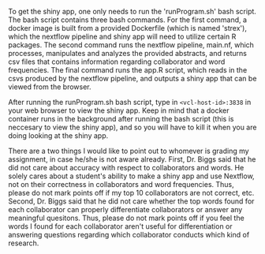 To get the shiny app, one only needs to run the 'runProgram.sh' bash script. The bash script contains three bash commands. For the first command, a docker image is built from a provided Dockerfile (which is named 'strex'), which the nextflow pipeline and shiny app will need to utilize certain R packages. The second command runs the nextflow pipeline, main.nf, which processes, manipulates and analyzes the provided abstracts, and returns csv files that contains information regarding collaborator and word frequencies. The final command runs the app.R script, which reads in the csvs produced by the nextflow pipeline, and outputs a shiny app that can be viewed from the browser. 

After running the runProgram.sh bash script, type in `<vcl-host-id>:3838` in your web browser to view the shiny app. Keep in mind that a docker container runs in the background after running the bash script (this is neccesary to view the shiny app), and so you will have to kill it when you are doing looking at the shiny app. 

There are a two things I would like to point out to whomever is grading my assignment, in case he/she is not aware already. First, Dr. Biggs said that he did not care about accuracy with respect to collaborators and words. He solely cares about a student's ability to make a shiny app and use Nextflow, not on their correctness in collaborators and word frequencies. Thus, please do not mark points off if my top 10 collaborators are not correct, etc. Second, Dr. Biggs said that he did not care whether the top words found for each collaborator can properly differentiate collaborators or answer any meaningful quesitons. Thus, please do not mark points off if you feel the words I found for each collaborator aren't useful for differentiation or answering questions regarding which collaborator conducts which kind of research.
